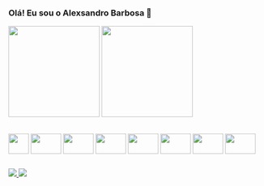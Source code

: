 ### Olá! Eu sou o Alexsandro Barbosa 👋

<div>
      <a href="https://github.com/lbseven7"><a>
      <img height="180em" src="https://github-readme-stats.vercel.app/api?username=lbseven7&show_icons=true&theme=tokyonight&includes_all_commits=true" />
      <img height="180em" src="https://github-readme-stats.vercel.app/api/top-langs/?username=lbseven7&layout=compact&langs_count=16&theme=tokyonight" >  
</div>

  ##
      
<div style="display: inline_block">
    <img align="center" width="40" height="40" src="https://cdn.jsdelivr.net/gh/devicons/devicon/icons/css3/css3-original.svg" >
    <img align="center" width="60" height="40" src="https://cdn.jsdelivr.net/gh/devicons/devicon/icons/javascript/javascript-original.svg" >
    <img align="center" width="60" height="40" src="https://cdn.jsdelivr.net/gh/devicons/devicon/icons/html5/html5-original.svg" >
    <img align="center" width="60" height="40" src="https://cdn.jsdelivr.net/gh/devicons/devicon/icons/python/python-original.svg" >
    <img align="center" width="60" height="40" src="https://cdn.jsdelivr.net/gh/devicons/devicon/icons/git/git-original.svg" >
    <img align="center" width="60" height="40" src="https://cdn.jsdelivr.net/gh/devicons/devicon/icons/react/react-original.svg" >
    <img align="center" width="60" height="40" src="https://cdn.jsdelivr.net/gh/devicons/devicon/icons/redux/redux-original.svg" >
    <img align="center" width="60" height="40" src="https://cdn.jsdelivr.net/gh/devicons/devicon/icons/jest/jest-plain.svg" >
</div>
      
  ##

<div>
      <a href="https://www.youtube.com/channel/UCBrXU9XW8YQA5K-HDGIpKAA" target="_blank"> <img src="http://img.shields.io/badge/YouTube-FF0000?style=for-thebadge&logo=YouTube&logoColor=white" target="_blank"> </a>
      <a href="https://www.instagram.com/leobarbosapinturas/" target="_blank"> <img src="http://img.shields.io/badge/-instagram-%23E4405F?style=for-thebadge&logo=instagram&logoColor=white" target="_blank"> </a>
      
</div>            

